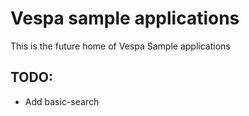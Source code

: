 # Vespa sample applications
This is the future home of Vespa Sample applications

## TODO:
* Add basic-search
